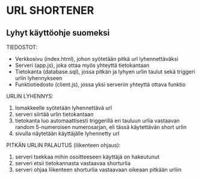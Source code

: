 # URL SHORTENER

## Lyhyt käyttöohje suomeksi

TIEDOSTOT:<br>
- Verkkosivu (index.html), johon syötetään pitkä url lyhennettäväksi<br>
- Serveri (app.js), joka ottaa myös yhteyttä tietokantaan<br>
- Tietokanta (database.sql), jossa pitkän ja lyhyen urlin taulut sekä triggeri urlin lyhennykseen<br>
- Funktiotiedosto (client.js), jossa yksi serveriin yhteyttä ottava funktio<br>

URLIN LYHENNYS: <br>
1) lomakkeelle syötetään lyhennettävä url<br>
2) serveri siirtää urlin tietokantaan<br>
3) tietokanta luo automaattisesti triggerillä eri tauluun urlia vastaavan random 5-numeroisen numerosarjan, eli tässä käytettävän short urlin<br>
4) sivulla näytetään käyttäjälle lyhennetty url<br>

PITKÄN URLIN PALAUTUS (liikenteen ohjaus): <br>
1) serveri tsekkaa mihin osoitteeseen käyttäjä on hakeutunut<br>
2) serveri etsii tietokannasta vastaavaa shorturlia<br>
3) serveri ohjaa liikenteen shorturlia vastaavaan oikeaan pitkään urliin<br>
